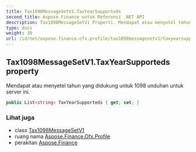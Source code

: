 ```yaml
---
title: Tax1098MessageSetV1.TaxYearSupporteds
second_title: Aspose.Finance untuk Referensi .NET API
description: Tax1098MessageSetV1 Properti. Mendapat atau menyetel tahun yang didukung untuk 1098 unduhan untuk server ini.
type: docs
weight: 30
url: /id/net/aspose.finance.ofx.profile/tax1098messagesetv1/taxyearsupporteds/
---
```

## Tax1098MessageSetV1.TaxYearSupporteds property

Mendapat atau menyetel tahun yang didukung untuk 1098 unduhan untuk server ini.

```csharp
public List<string> TaxYearSupporteds { get; set; }
```

### Lihat juga

* class [Tax1098MessageSetV1](../)
* ruang nama [Aspose.Finance.Ofx.Profile](../../tax1098messagesetv1/)
* perakitan [Aspose.Finance](../../../)


